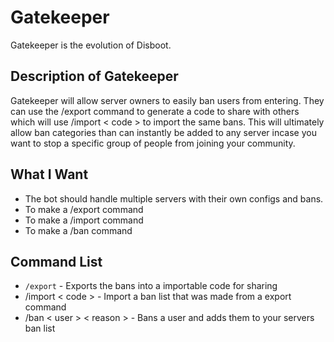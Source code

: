 # Gatekeeper
Gatekeeper is the evolution of Disboot.

## Description of Gatekeeper
Gatekeeper will allow server owners to easily ban users from entering.
They can use the /export command to generate a code to share with others which will use /import < code > to import the same bans.
This will ultimately allow ban categories than can instantly be added to any server incase you want to stop a specific group of people from joining your community.

## What I Want
- The bot should handle multiple servers with their own configs and bans.
- To make a /export command
- To make a /import command
- To make a /ban command

## Command List
- `` /export `` - Exports the bans into a importable code for sharing
- /import < code > - Import a ban list that was made from a export command
- /ban < user > < reason > - Bans a user and adds them to your servers ban list

